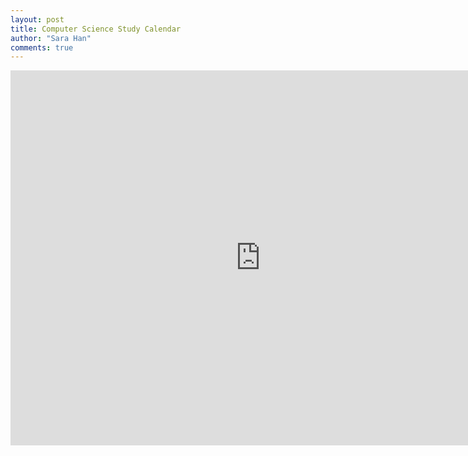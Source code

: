 ```yaml
---
layout: post
title: Computer Science Study Calendar
author: "Sara Han"
comments: true
---
```


<iframe src="https://calendar.google.com/calendar/embed?src=d2ibd4bes8v4ssnp7ar0e1mhec%40group.calendar.google.com&ctz=Asia%2FSeoul" style="border: 0" width="800" height="600" frameborder="0" scrolling="no"></iframe>

